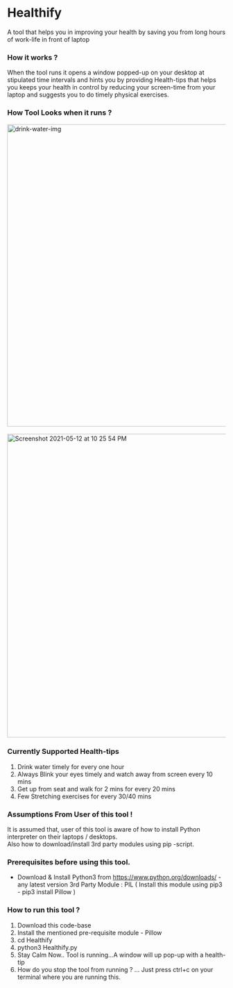 # Healthify
A tool that helps you in improving your health by saving you from long hours of work-life in front of laptop

### How it works ?
When the tool runs it opens a window popped-up on your desktop at stipulated time intervals and hints you by providing Health-tips that helps you keeps your health in control by reducing your screen-time from your laptop and suggests you to do timely physical exercises.

### How Tool Looks when it runs ? 
<img width="696" alt="drink-water-img" src="https://user-images.githubusercontent.com/84083915/118011381-9787d200-b36d-11eb-959c-b3f23f6d9d8a.png">
<br><br>
<img width="699" alt="Screenshot 2021-05-12 at 10 25 54 PM" src="https://user-images.githubusercontent.com/84083915/118014738-25b18780-b371-11eb-9cdc-6abe25d15807.png">

### Currently Supported Health-tips 
1) Drink water timely for every one hour
2) Always Blink your eyes timely and watch away from screen every 10 mins 
3) Get up from seat and walk for 2 mins for every 20 mins 
4) Few Stretching exercises for every 30/40 mins

### Assumptions From User of this tool !
It is assumed that, user of this tool is aware of how to install Python interpreter on their laptops / desktops. <br>
Also how to download/install 3rd party modules using pip -script. 

###  Prerequisites before using this tool.
- Download & Install Python3 from https://www.python.org/downloads/  - any latest version 
3rd Party Module : PIL  ( Install this module using pip3 - pip3 install Pillow )

### How to run this tool ?
1) Download this code-base
2) Install the mentioned pre-requisite module - Pillow 
3) cd Healthify
4) python3 Healthify.py 
5) Stay Calm Now.. Tool is running...A window will up pop-up with a health-tip 
6) How do you stop the tool from running ? ... Just press ctrl+c on your terminal where you are running this. 
